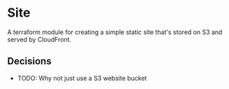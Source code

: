 # Site

A terraform module for creating a simple static site that's stored on S3 and served by CloudFront.

## Decisions

- TODO: Why not just use a S3 website bucket
